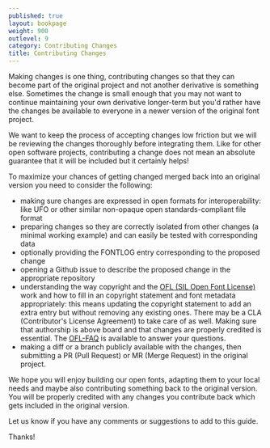 ```yaml
---
published: true
layout: bookpage
weight: 900
outlevel: 9
category: Contributing Changes
title: Contributing Changes
---
```


Making changes is one thing, contributing changes so that they can become part of the original project and not another derivative is something else. Sometimes the change is small enough that you may not want to continue maintaining your own derivative longer-term but you'd rather have the changes be available to everyone in a newer version of the original font project. 

We want to keep the process of accepting changes low friction but we will be reviewing the changes thoroughly before integrating them. Like for other open software projects, contributing a change does not mean an absolute guarantee that it will be included but it certainly helps!

To maximize your chances of getting changed merged back into an original version you need to consider the following:

- making sure changes are expressed in open formats for interoperability: like UFO or other similar non-opaque open standards-compliant file format
- preparing changes so they are correctly isolated from other changes (a minimal working example) and can easily be tested with corresponding data 
- optionally providing the FONTLOG entry corresponding to the proposed change
- opening a Github issue to describe the proposed change in the appropriate repository 
- understanding the way copyright and the [OFL (SIL Open Font License)] work and how to fill in an copyright statement and font metadata appropriately:
this means updating the copyright statement to add an extra entry but without removing any existing ones. There may be a CLA (Contributor's License Agreement) to take care of as well. Making sure that authorship is above board and that changes are properly credited is essential. The [OFL-FAQ] is available to answer your questions. 
- making a diff or a branch publicly available with the changes, then submitting a PR (Pull Request) or MR (Merge Request) in the original project. 

We hope you will enjoy building our open fonts, adapting them to your local needs and maybe also contributing something back to the original version. You will be properly credited with any changes you contribute back which gets included in the original version. 

Let us know if you have any comments or suggestions to add to this guide. 

Thanks!


[OFL (SIL Open Font License)]: https://scripts.sil.org/OFL
[OFL-FAQ]: https://scripts.sil.org/OFL-FAQ_web
